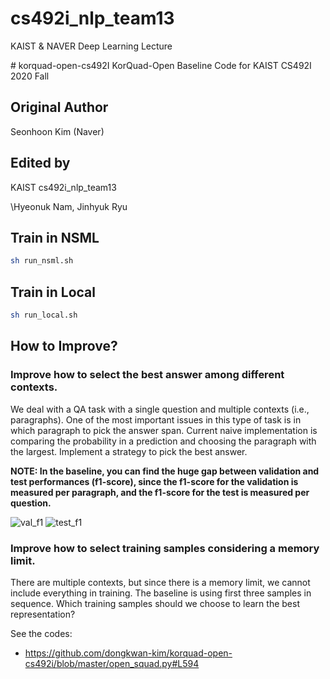 # cs492i_nlp_team13
KAIST & NAVER Deep Learning Lecture

\# korquad-open-cs492I
KorQuad-Open Baseline Code for KAIST CS492I 2020 Fall

## Original Author
Seonhoon Kim (Naver)

## Edited by
KAIST cs492i_nlp_team13

\Hyeonuk Nam, Jinhyuk Ryu

## Train in NSML
```bash
sh run_nsml.sh
```

## Train in Local
```bash
sh run_local.sh
```

## How to Improve?

### Improve how to select the best answer among different contexts.

We deal with a QA task with a single question and multiple contexts (i.e., paragraphs). One of the most important issues in this type of task is in which paragraph to pick the answer span. Current naive implementation is comparing the probability in a prediction and choosing the paragraph with the largest. Implement a strategy to pick the best answer.

**NOTE: In the baseline, you can find the huge gap between validation and test performances (f1-score), since the f1-score for the validation is measured per paragraph, and the f1-score for the test is measured per question.**

![val_f1](https://raw.githubusercontent.com/dongkwan-kim/korquad-open-cs492i/master/static/val_f1.png)
![test_f1](https://raw.githubusercontent.com/dongkwan-kim/korquad-open-cs492i/master/static/test_f1.png)

### Improve how to select training samples considering a memory limit.

There are multiple contexts, but since there is a memory limit, we cannot include everything in training. The baseline is using first three samples in sequence. Which training samples should we choose to learn the best representation? 

See the codes:
- https://github.com/dongkwan-kim/korquad-open-cs492i/blob/master/open_squad.py#L594
